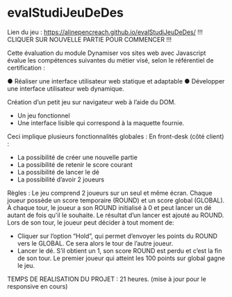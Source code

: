# evalStudiJeuDeDes
Lien du jeu : https://alinepencreach.github.io/evalStudiJeuDeDes/
!!! CLIQUER SUR NOUVELLE PARTIE POUR COMMENCER !!!

Cette évaluation du module Dynamiser vos sites web avec Javascript évalue les compétences suivantes du métier visé,
selon le référentiel de certification :

● Réaliser une interface utilisateur web statique et adaptable
● Développer une interface utilisateur web dynamique. 

Création d’un petit jeu sur navigateur web à l’aide du DOM.
- Un jeu fonctionnel
- Une interface lisible qui correspond à la maquette fournie.

Ceci implique plusieurs fonctionnalités globales :
En front-desk (côté client) :
- La possibilité de créer une nouvelle partie
- La possibilité de retenir le score courant
- La possibilité de lancer le dé
- La possibilité d’avoir 2 joueurs

Règles :
Le jeu comprend 2 joueurs sur un seul et même écran.
Chaque joueur possède un score temporaire (ROUND) et un score global (GLOBAL).
À chaque tour, le joueur a son ROUND initialisé à 0 et peut lancer un dé autant de fois qu'il le souhaite. Le
résultat d’un lancer est ajouté au ROUND.
Lors de son tour, le joueur peut décider à tout moment de:
- Cliquer sur l’option “Hold”, qui permet d’envoyer les points du ROUND vers le GLOBAL. Ce sera alors le
tour de l’autre joueur.
- Lancer le dé. S’il obtient un 1, son score ROUND est perdu et c’est la fin de son tour.
Le premier joueur qui atteint les 100 points sur global gagne le jeu.

TEMPS DE REALISATION DU PROJET : 21 heures.
(mise à jour pour le responsive en cours)
